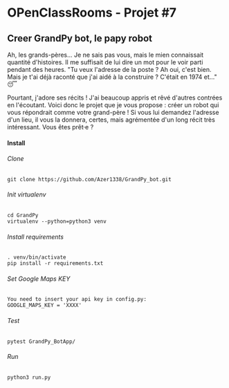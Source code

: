 # OPenClassRooms - Projet #7
## Creer GrandPy bot, le papy robot


Ah, les grands-pères... Je ne sais pas vous, mais le mien connaissait quantité d'histoires. Il me suffisait de lui dire un mot pour le voir parti pendant des heures. "Tu veux l'adresse de la poste ? Ah oui, c'est bien. Mais je t'ai déjà raconté que j'ai aidé à la construire ? C'était en 1974 et..." 😴

Pourtant, j'adore ses récits ! J'ai beaucoup appris et rêvé d'autres contrées en l'écoutant. Voici donc le projet que je vous propose : créer un robot qui vous répondrait comme votre grand-père ! Si vous lui demandez l'adresse d'un lieu, il vous la donnera, certes, mais agrémentée d'un long récit très intéressant. Vous êtes prêt·e ?

#### Install
###### Clone
```
git clone https://github.com/Azer1338/GrandPy_bot.git
```

###### Init virtualenv
```
cd GrandPy
virtualenv --python=python3 venv
```

###### Install requirements
```
. venv/bin/activate
pip install -r requirements.txt
```

###### Set Google Maps KEY
```
You need to insert your api key in config.py:
GOOGLE_MAPS_KEY = 'XXXX'
```

###### Test
```
pytest GrandPy_BotApp/
```

###### Run
```
python3 run.py
```
